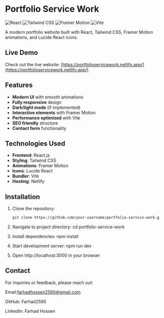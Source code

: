 # Portfolio Service Work

![React](https://img.shields.io/badge/React-20232A?style=for-the-badge&logo=react&logoColor=61DAFB)
![Tailwind CSS](https://img.shields.io/badge/Tailwind_CSS-38B2AC?style=for-the-badge&logo=tailwind-css&logoColor=white)
![Framer Motion](https://img.shields.io/badge/Framer_Motion-0055FF?style=for-the-badge&logo=framer&logoColor=white)
![Vite](https://img.shields.io/badge/Vite-B73BFE?style=for-the-badge&logo=vite&logoColor=FFD62E)

A modern portfolio website built with React, Tailwind CSS, Framer Motion animations, and Lucide React icons.

##  Live Demo

Check out the live website: [https://portfolioservicework.netlify.app/](https://portfolioservicework.netlify.app/)

## Features

- **Modern UI** with smooth animations
- **Fully responsive** design
- **Dark/light mode** (if implemented)
- **Interactive elements** with Framer Motion
- **Performance optimized** with Vite
- **SEO friendly** structure
- **Contact form** functionality

## Technologies Used

- **Frontend**: React.js
- **Styling**: Tailwind CSS
- **Animations**: Framer Motion
- **Icons**: Lucide React
- **Bundler**: Vite
- **Hosting**: Netlify

## Installation

1. Clone the repository:

   ```bash
   git clone https://github.com/your-username/portfolio-service-work.git

   ```

2. Navigate to project directory:
   cd portfolio-service-work

3. Install dependencies:
   npm install

4. Start development server:
   npm run dev

5. Open http://localhost:3000 in your browser



## Contact
 For inquiries or feedback, please reach out:

Email:farhadhossen2590@gmail.com

GitHub: Farhad2590

LinkedIn: Farhad Hossen

